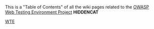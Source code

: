 This is a "Table of Contents" of all the wiki pages related to the
[OWASP Web Testing Environment
Project](OWASP_Web_Testing_Environment_Project "wikilink")
__HIDDENCAT__

[WTE](Category:Flagship_Projects "wikilink")